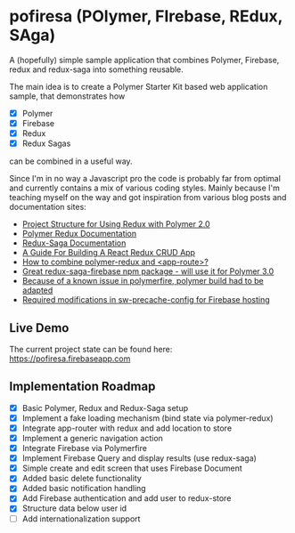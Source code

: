 # pofiresa (POlymer, FIrebase, REdux, SAga)
A (hopefully) simple sample application that combines Polymer, Firebase, redux and redux-saga into something reusable. 

The main idea is to create a Polymer Starter Kit based web application sample, that demonstrates how
- [x] Polymer
- [x] Firebase
- [x] Redux
- [x] Redux Sagas

can be combined in a useful way.

Since I'm in no way a Javascript pro the code is probably far from optimal and currently contains a mix of various coding styles.
Mainly because I'm teaching myself on the way and got inspiration from various blog posts and documentation sites:
* [Project Structure for Using Redux with Polymer 2.0](https://www.captaincodeman.com/2017/07/19/project-structure-for-using-redux-with-polymer-20)
* [Polymer Redux Documentation](https://tur-nr.github.io/polymer-redux/docs)
* [Redux-Saga Documentation](https://redux-saga.js.org/)
* [A Guide For Building A React Redux CRUD App](https://medium.com/@rajaraodv/a-guide-for-building-a-react-redux-crud-app-7fe0b8943d0f)
* [How to combine polymer-redux and \<app-route\>?](https://stackoverflow.com/questions/41440316/how-to-combine-polymer-redux-and-app-route/43479815)
* [Great redux-saga-firebase npm package - will use it for Polymer 3.0](https://github.com/n6g7/redux-saga-firebase)
* [Because of a known issue in polymerfire, polymer build had to be adapted](https://github.com/firebase/polymerfire/issues/236)
* [Required modifications in sw-precache-config for Firebase hosting](https://github.com/firebase/polymerfire/issues/236)

## Live Demo
The current project state can be found here: https://pofiresa.firebaseapp.com

## Implementation Roadmap
- [x] Basic Polymer, Redux and Redux-Saga setup 
- [x] Implement a fake loading mechanism (bind state via polymer-redux)
- [x] Integrate app-router with redux and add location to store
- [x] Implement a generic navigation action
- [x] Integrate Firebase via Polymerfire
- [x] Implement Firebase Query and display results (use redux-saga)
- [x] Simple create and edit screen that uses Firebase Document
- [x] Added basic delete functionality
- [x] Added basic notification handling
- [x] Add Firebase authentication and add user to redux-store
- [x] Structure data below user id
- [ ] Add internationalization support
